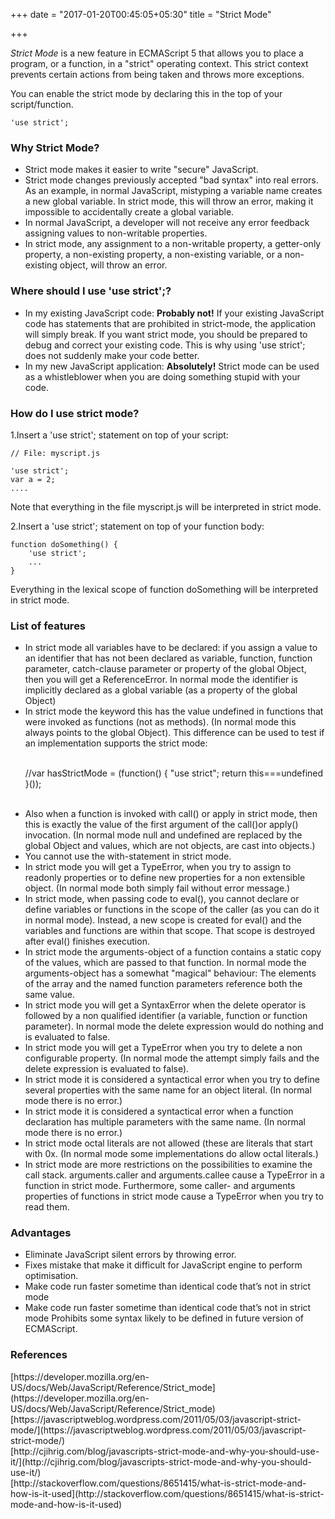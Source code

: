 +++
date = "2017-01-20T00:45:05+05:30"
title = "Strict Mode"

+++

*Strict Mode* is a new feature in ECMAScript 5 that allows you to place a program, or a function, in a "strict" operating context. This strict context prevents certain actions from being taken and throws more exceptions.

You can enable the strict mode by declaring this in the top of your script/function.

	'use strict';

<h3>Why Strict Mode?</h3>
<ul>
  <li>Strict mode makes it easier to write "secure" JavaScript. 
  </li>
  <li>Strict mode changes previously accepted "bad syntax" into real errors. As an example, in normal JavaScript, mistyping a variable name creates a new global variable. In strict mode, this will throw an error, making it impossible to accidentally create a global variable.
  </li>
  <li>In normal JavaScript, a developer will not receive any error feedback assigning values to non-writable properties. 
  </li>
  <li>In strict mode, any assignment to a non-writable property, a getter-only property, a non-existing property, a non-existing variable, or a non-existing object, will throw an error. 
  </li></ul>

<h3>Where should I use 'use strict';?</h3>
<ul>
  <li>In my existing JavaScript code: <b>Probably not!</b> If your existing JavaScript code has statements that are prohibited in strict-mode, the application will simply break. If you want strict mode, you should be prepared to debug and correct your existing code. This is why using 'use strict'; does not suddenly make your code better. 
  </li>
  <li>In my new JavaScript application: <b>Absolutely!</b> Strict mode can be used as a whistleblower when you are doing something stupid with your code. 
  </li>
</ul>

<h3>How do I use strict mode?</h3>
1.Insert a 'use strict'; statement on top of your script:
	
	// File: myscript.js

	'use strict';
	var a = 2;
	....

Note that everything in the file myscript.js will be interpreted in strict mode.

2.Insert a 'use strict'; statement on top of your function body:

	function doSomething() {
	    'use strict';
	    ...
	}

Everything in the lexical scope of function doSomething will be interpreted in strict mode.

<h3>List of features</h3>
<ul>
<li>In strict mode all variables have to be declared: if you assign a value to an identifier that has not been declared as variable, function, function parameter, catch-clause parameter or property of the global Object, then you will get a ReferenceError. In normal mode the identifier is implicitly declared as a global variable (as a property of the global Object)</li>
<li>In strict mode the keyword this has the value undefined in functions that were invoked as functions (not as methods). (In normal mode this always points to the global Object). This difference can be used to test if an implementation supports the strict mode: <br/><br/>

//var hasStrictMode = (function() { "use strict"; return this===undefined }());<br/><br/>

</li>
<li>Also when a function is invoked with call() or apply in strict mode, then this is exactly the value of the first argument of the call()or apply() invocation. (In normal mode null and undefined are replaced by the global Object and values, which are not objects, are cast into objects.)</li>
<li>You cannot use the with-statement in strict mode.
</li>
<li>In strict mode you will get a TypeError, when you try to assign to readonly properties or to define new properties for a non extensible object. (In normal mode both simply fail without error message.)
</li>
<li>In strict mode, when passing code to eval(), you cannot declare or define variables or functions in the scope of the caller (as you can do it in normal mode). Instead, a new scope is created for eval() and the variables and functions are within that scope. That scope is destroyed after eval() finishes execution.
</li>
<li>In strict mode the arguments-object of a function contains a static copy of the values, which are passed to that function. In normal mode the arguments-object has a somewhat "magical" behaviour: The elements of the array and the named function parameters reference both the same value.
</li>
<li>In strict mode you will get a SyntaxError when the delete operator is followed by a non qualified identifier (a variable, function or function parameter). In normal mode the delete expression would do nothing and is evaluated to false.
</li>
<li>In strict mode you will get a TypeError when you try to delete a non configurable property. (In normal mode the attempt simply fails and the delete expression is evaluated to false).
</li>
<li>In strict mode it is considered a syntactical error when you try to define several properties with the same name for an object literal. (In normal mode there is no error.)
</li>
<li>In strict mode it is considered a syntactical error when a function declaration has multiple parameters with the same name. (In normal mode there is no error.)
</li>
<li>In strict mode octal literals are not allowed (these are literals that start with 0x. (In normal mode some implementations do allow octal literals.)
</li>
<li>In strict mode are more restrictions on the possibilities to examine the call stack. arguments.caller and arguments.callee cause a TypeError in a function in strict mode. Furthermore, some caller- and arguments properties of functions in strict mode cause a TypeError when you try to read them.
</li>
</ul>

<h3>Advantages</h3>
<ul>
<li>Eliminate JavaScript silent errors by throwing error.</li>
<li>Fixes mistake that make it difficult for JavaScript engine to perform optimisation.</li>
<li>Make code run faster sometime than identical code that’s not in strict mode
</li>
<li>Make code run faster sometime than identical code that’s not in strict mode
Prohibits some syntax likely to be defined in future version of ECMAScript.</li>
</ul>


<h3>References</h3>
[https://developer.mozilla.org/en-US/docs/Web/JavaScript/Reference/Strict_mode](https://developer.mozilla.org/en-US/docs/Web/JavaScript/Reference/Strict_mode)<br/>
[https://javascriptweblog.wordpress.com/2011/05/03/javascript-strict-mode/](https://javascriptweblog.wordpress.com/2011/05/03/javascript-strict-mode/)<br/>
[http://cjihrig.com/blog/javascripts-strict-mode-and-why-you-should-use-it/](http://cjihrig.com/blog/javascripts-strict-mode-and-why-you-should-use-it/)<br/>
[http://stackoverflow.com/questions/8651415/what-is-strict-mode-and-how-is-it-used](http://stackoverflow.com/questions/8651415/what-is-strict-mode-and-how-is-it-used)
